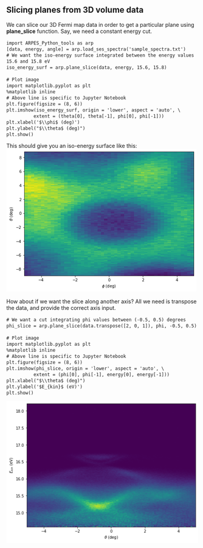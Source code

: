 ## Slicing planes from 3D volume data

We can slice our 3D Fermi map data in order to get a particular plane using **plane_slice** function. Say, we need a constant energy cut.

    import ARPES_Python_tools as arp
    [data, energy, angle] = arp.load_ses_spectra('sample_spectra.txt')
    # We want the iso-energy surface integrated between the energy values 15.6 and 15.8 eV
    iso_energy_surf = arp.plane_slice(data, energy, 15.6, 15.8)

    # Plot image
    import matplotlib.pyplot as plt
    %matplotlib inline
    # Above line is specific to Jupyter Notebook
    plt.figure(figsize = (8, 6))
    plt.imshow(iso_energy_surf, origin = 'lower', aspect = 'auto', \
              extent = (theta[0], theta[-1], phi[0], phi[-1]))
    plt.xlabel('$\\phi$ (deg)')
    plt.ylabel("$\\theta$ (deg)")
    plt.show()

This should give you an iso-energy surface like this:
![iso-energy-surface](./img/iso-energy-surface.png)

How about if we want the slice along another axis? All we need is transpose the data, and provide the correct axis input.

    # We want a cut integrating phi values between (-0.5, 0.5) degrees
    phi_slice = arp.plane_slice(data.transpose([2, 0, 1]), phi, -0.5, 0.5)

    # Plot image
    import matplotlib.pyplot as plt
    %matplotlib inline
    # Above line is specific to Jupyter Notebook
    plt.figure(figsize = (8, 6))
    plt.imshow(phi_slice, origin = 'lower', aspect = 'auto', \
              extent = (phi[0], phi[-1], energy[0], energy[-1]))
    plt.xlabel("$\\theta$ (deg)")
    plt.ylabel('$E_{kin}$ (eV)')
    plt.show()

![phi-slice](./img/phi-slice.png)
